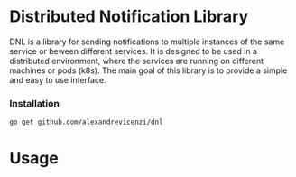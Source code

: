 # Distributed Notification Library

DNL is a library for sending notifications to multiple instances of the same service or beween different services. It is 
designed to be used in a distributed environment, where the services are running on different machines or pods (k8s).
The main goal of this library is to provide a simple and easy to use interface.

### Installation

```bash
go get github.com/alexandrevicenzi/dnl
```


# Usage
